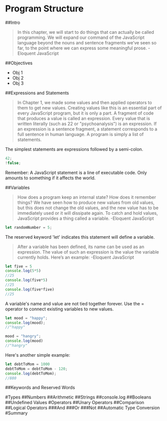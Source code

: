 # Program Structure

##Intro
>In this chapter, we will start to do things that can actually be called programming. We will expand our command of the JavaScript language beyond the nouns and sentence fragments we’ve seen so far, to the point where we can express some meaningful prose. -Eloquent JavaScript

##Objectives
- Obj 1
- Obj 2
- Obj 3

##Expressions and Statements
>In Chapter 1, we made some values and then applied operators to them to get new values. Creating values like this is an essential part of every JavaScript program, but it is only a part.
A fragment of code that produces a value is called an expression. Every value that is written literally (such as 22 or "psychoanalysis") is an expression.
If an expression is a sentence fragment, a statement corresponds to a full sentence in human language.  A program is simply a list of statements.

The simplest statements are expressions followed by a semi-colon.

```javascript
42;
!false;
```

Remember:  A JavaScript statement is a line of executable code.  Only amounts to something if it affects the world.

##Variables

>How does a program keep an internal state? How does it remember things? We have seen how to produce new values from old values, but this does not change the old values, and the new value has to be immediately used or it will dissipate again. To catch and hold values, JavaScript provides a thing called a variable. -Eloquent JavaScript

```javascript
let randomNumber = 5;
```

The reserved keyword 'let' indicates this statement will define a variable.

>After a variable has been defined, its name can be used as an expression. The value of such an expression is the value the variable currently holds. Here’s an example: -Eloquent JavaScript

```javascript
let five = 5
console.log(5*5)
//25
console.log(five*5)
//25
console.log(five*five)
//25
```

A variable's name and value are not tied together forever.  Use the = operator to connect existing variables to new values.

```javascript
let mood = "happy";
console.log(mood);
//"happy"

mood = "hangry";
console.log(mood)
//"hangry"

```

Here's another simple example:

```javascript
let debtToMom = 1000
debtToMom = debtToMom - 120;
console.log(debtToMom);
//880
```

##Keywords and Reserved Words


#Types
##Numbers
##Arithmetic
##Strings
##console.log
##Booleans
##Undefined Values
#Operators
##Unary Operators
##Comparison
##Logical Operators
###And
###Or
###Not
##Automatic Type Conversion
#Summary
